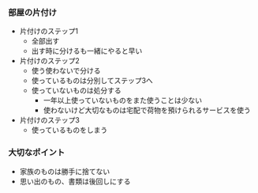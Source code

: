 ### 部屋の片付け
- 片付けのステップ1
  - 全部出す
  - 出す時に分けるも一緒にやると早い
- 片付けのステップ2
  - 使う使わないで分ける
  - 使っているものは分別してステップ3へ
  - 使っていないものは処分する
    - 一年以上使っていないものをまた使うことは少ない
    - 使わないけど大切なものは宅配で荷物を預けられるサービスを使う
- 片付けのステップ3
  - 使っているものをしまう

### 大切なポイント
- 家族のものは勝手に捨てない
- 思い出のもの、書類は後回しにする
